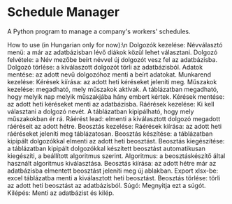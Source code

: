 # Schedule Manager
A Python program to manage a company's workers' schedules.

How to use (in Hungarian only for now):\n
Dolgozók kezelése:
    Névválasztó menü: a már az adatbázisban lévő diákok közül lehet választani.
    Dolgozó felvétele: a Név mezőbe beírt névvel új dolgozót vesz fel az adatbázisba.
    Dolgozó törlése: a kiválaszott dolgozót törli az adatbázisból.
    Adatok mentése: az adott nevű dolgozóhoz menti a beírt adatokat.
Munkarend kezelése:
    Kérések kiírása: az adott heti kéréseket jeleníti meg.
    Műszakok kezelése: megadható, mely műszakok aktívak.
    A táblázatban megadható, hogy melyik nap melyik műszakjába hány embert kértek.
    Kérések mentése: az adott heti kéréseket menti az adatbázisba.
Ráérések kezelése:
    Ki kell választani a dolgozó nevét. A táblázatban kipipálható, hogy mely műszakokban ér rá.
    Ráérést lead: elmenti a kiválasztott dolgozó megadott ráéréseit az adott hétre.
Beosztás kezelése:
    Ráérések kiírása: az adott heti ráéréseket jeleníti meg táblázatosan.
    Beosztás készítése: a táblázatban kipipált dolgozókkal elmenti az adott heti beosztást.
    Beosztás kiegészítése: a táblázatban kipipált dolgozókkal készített beosztást automatikusan kiegészíti,
    a beállított algoritmus szerint.
    Algoritmus: a beosztáskészítő által használt algoritmus kiválasztása.
    Beosztás kiírása: az adott hétre már az adatbázisba elmentett beosztást jeleníti meg új ablakban.
    Export xlsx-be: excel táblázatba menti a kiválasztott heti beosztást.
    Beosztás törlése: törli az adott heti beosztást az adatbázisból.
Súgó:
    Megnyitja ezt a súgót.
Kilépés:
    Menti az adatbázist és kilép.
